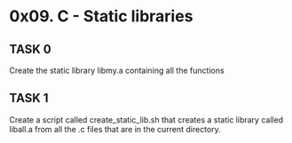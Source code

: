 # 0x09. C - Static libraries

## TASK 0
Create the static library libmy.a containing all the functions

## TASK 1
Create a script called create_static_lib.sh that creates a static library called liball.a from all the .c files that are in the current directory.

